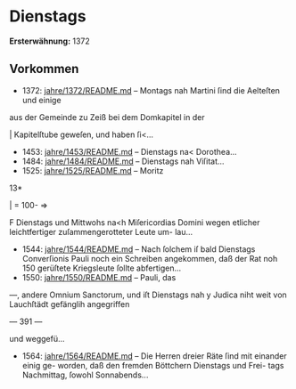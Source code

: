 # Dienstags

**Ersterwähnung:** 1372

## Vorkommen
- 1372: [jahre/1372/README.md](../jahre/1372/README.md) – Montags nah Martini ſind die Aelteſten und einige

aus der Gemeinde zu Zeiß bei dem Domkapitel in der

| Kapitelſtube geweſen, und haben ſi<...
- 1453: [jahre/1453/README.md](../jahre/1453/README.md) – Dienstags na< Dorothea...
- 1484: [jahre/1484/README.md](../jahre/1484/README.md) – Dienstags nah Viſitat...
- 1525: [jahre/1525/README.md](../jahre/1525/README.md) – Moritz

13*


| = 100- =>

F Dienstags und Mittwohs na<h Miſericordias Domini
wegen etlicher leichtfertiger zuſammengerotteter Leute um-
lau...
- 1544: [jahre/1544/README.md](../jahre/1544/README.md) – Nach ſolchem iſ bald Dienstags Converſionis
Pauli noch ein Schreiben angekommen, daß der Rat noh
150 gerüſtete Kriegsleute ſollte abfertigen...
- 1550: [jahre/1550/README.md](../jahre/1550/README.md) – Pauli, das

—, andere Omnium Sanctorum, und iſt Dienstags nah
y Judica niht weit von Lauchſtädt gefänglih angegriffen


— 391 —

und weggefü...
- 1564: [jahre/1564/README.md](../jahre/1564/README.md) – Die Herren dreier Räte ſind mit einander einig ge-
worden, daß den fremden Böttchern Dienstags und Frei-
tags Nachmittag, ſowohl Sonnabends...
